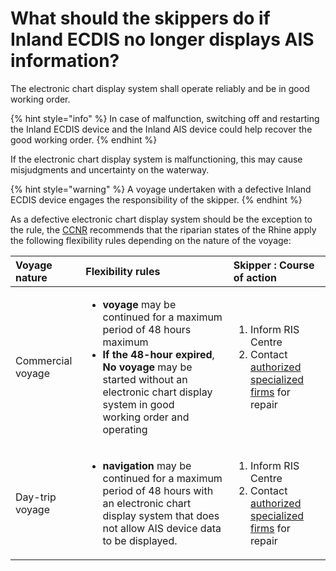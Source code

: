 # What should the skippers do if Inland ECDIS no longer displays AIS information?

The electronic chart display system shall operate reliably and be in good working order.

{% hint style="info" %}
In case of malfunction, switching off and restarting the Inland ECDIS device and the Inland AIS device could help recover the good working order. 
{% endhint %}

If the electronic chart display system is malfunctioning, this may cause misjudgments and uncertainty on the waterway.

{% hint style="warning" %}
A voyage undertaken with a defective Inland ECDIS device engages the responsibility of the skipper.
{% endhint %}

As a defective electronic chart display system should be the exception to the rule, the [CCNR](www.ccr-zkr.org) recommends that the riparian states of the Rhine apply the following flexibility rules depending on the nature of the voyage:

<table>
  <thead>
    <tr>
      <th style="text-align:left">Voyage nature</th>
      <th style="text-align:left">Flexibility rules</th>
      <th style="text-align:left">Skipper : Course of action</th>
    </tr>
  </thead>
  <tbody>
    <tr>
      <td style="text-align:left">Commercial voyage</td>
      <td style="text-align:left">
        <ul>
          <li><b>voyage</b> may be continued for a maximum period of 48 hours maximum</li>
          <li><b>If the 48-hour expired</b>, <b>No voyage </b>may be started without
            an electronic chart display system in good
            <br />working order and operating</li>
        </ul>
      </td>
      <td style="text-align:left">
        <ol>
          <li>Inform RIS Centre</li>
          <li>Contact <a href="qr3.md#list-of-approved-installing-firms">authorized specialized firms</a> for
            repair</li>
        </ol>
      </td>
    </tr>
    <tr>
      <td style="text-align:left">Day-trip voyage</td>
      <td style="text-align:left">
        <p></p>
        <ul>
          <li><b>navigation</b> may be continued for a maximum period of 48 hours with
            an electronic chart display system that does not allow AIS device data
            to be displayed.</li>
        </ul>
      </td>
      <td style="text-align:left">
        <p></p>
        <ol>
          <li>Inform RIS Centre</li>
          <li>Contact <a href="qr3.md#list-of-approved-installing-firms">authorized specialized firms</a> for
            repair</li>
        </ol>
      </td>
    </tr>
  </tbody>
</table>

